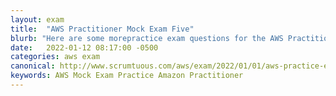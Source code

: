 ```yaml
---
layout: exam
title:  "AWS Practitioner Mock Exam Five"
blurb: "Here are some morepractice exam questions for the AWS Practitioner Cert. Want to get AWS Practitioner certified? Start here.."
date:   2022-01-12 08:17:00 -0500
categories: aws exam
canonical: http://www.scrumtuous.com/aws/exam/2022/01/01/aws-practice-exam-five.html
keywords: AWS Mock Exam Practice Amazon Practitioner
---
```


<div id="root" data-name="Exam Five" data-param='{ "quid" : { "$in" : [154, 117, 37, 72, 199, 57, 19, 191, 44, 9, 147, 34, 10, 124, 132, 78, 16, 221, 229, 112, 186, 146, 131, 218, 48, 183, 133, 238, 140, 233, 241, 213, 84, 45, 236, 201, 34, 23] } }'></div>



